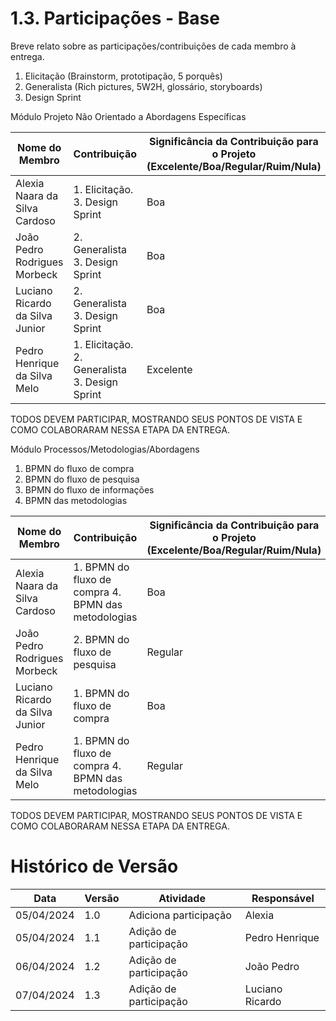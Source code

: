 # 1.3. Participações - Base

Breve relato sobre as participações/contribuições de cada membro à entrega. 

1. Elicitação (Brainstorm, prototipação, 5 porquês)
2. Generalista (Rich pictures, 5W2H, glossário, storyboards)
3. Design Sprint

Módulo Projeto Não Orientado a Abordagens Específicas

| Nome do Membro                  | Contribuição                                   | Significância da Contribuição para o Projeto (Excelente/Boa/Regular/Ruim/Nula) |
| ------------------------------- | ---------------------------------------------- | ------------------------------------------------------------------------------ |
| Alexia Naara da Silva Cardoso   | 1. Elicitação. 3. Design Sprint                | Boa                                                                            |
| João Pedro Rodrigues Morbeck    | 2. Generalista 3. Design Sprint                | Boa                                                                            |
| Luciano Ricardo da Silva Junior | 2. Generalista 3. Design Sprint                | Boa                                                                            |
| Pedro Henrique da Silva Melo    | 1. Elicitação. 2. Generalista 3. Design Sprint | Excelente                                                                      |

TODOS DEVEM PARTICIPAR, MOSTRANDO SEUS PONTOS DE VISTA E COMO COLABORARAM NESSA ETAPA DA ENTREGA.


Módulo Processos/Metodologias/Abordagens

1. BPMN do fluxo de compra
2. BPMN do fluxo de pesquisa
3. BPMN do fluxo de informações
4. BPMN das metodologias

| Nome do Membro                  | Contribuição                                        | Significância da Contribuição para o Projeto (Excelente/Boa/Regular/Ruim/Nula) |
| ------------------------------- | --------------------------------------------------- | ------------------------------------------------------------------------------ |
| Alexia Naara da Silva Cardoso   | 1. BPMN do fluxo de compra 4. BPMN das metodologias | Boa                                                                            |
| João Pedro Rodrigues Morbeck    | 2. BPMN do fluxo de pesquisa                        | Regular                                                                        |
| Luciano Ricardo da Silva Junior | 1. BPMN do fluxo de compra                          | Boa                                                                        |
| Pedro Henrique da Silva Melo    | 1. BPMN do fluxo de compra 4. BPMN das metodologias | Regular                                                                        |

TODOS DEVEM PARTICIPAR, MOSTRANDO SEUS PONTOS DE VISTA E COMO COLABORARAM NESSA ETAPA DA ENTREGA.

# Histórico de Versão

| Data       | Versão | Atividade              | Responsável     |
| ---------- | ------ | ---------------------- | --------------- |
| 05/04/2024 | 1.0    | Adiciona participação  | Alexia          |
| 05/04/2024 | 1.1    | Adição de participação | Pedro Henrique  |
| 06/04/2024 | 1.2    | Adição de participação | João Pedro      |
| 07/04/2024 | 1.3    | Adição de participação | Luciano Ricardo |
